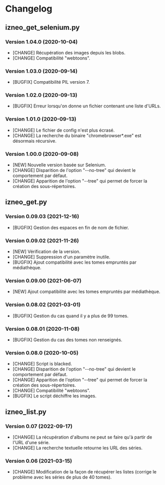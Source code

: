 # Changelog

## izneo_get_selenium.py

### Version 1.04.0 (2020-10-04)
- [CHANGE] Récupération des images depuis les blobs.
- [CHANGE] Compatibilité "webtoons".

### Version 1.03.0 (2020-09-14)
- [BUGFIX] Compatibilité PIL version 7.

### Version 1.02.0 (2020-09-13)
- [BUGFIX] Erreur lorsqu'on donne un fichier contenant une liste d'URLs.

### Version 1.01.0 (2020-09-13)
- [CHANGE] Le fichier de config n'est plus écrasé. 
- [CHANGE] La recherche du binaire "chromebrowser*.exe" est désormais récursive. 

### Version 1.00.0 (2020-09-08)
- [NEW] Nouvelle version basée sur Selenium. 
- [CHANGE] Disparition de l'option "--no-tree" qui devient le comportement par défaut. 
- [CHANGE] Apparition de l'option "--tree" qui permet de forcer la création des sous-répertoires. 


## izneo_get.py
### Version 0.09.03 (2021-12-16)
- [BUGFIX] Gestion des espaces en fin de nom de fichier. 

### Version 0.09.02 (2021-11-26)
- [NEW] Vérification de la version. 
- [CHANGE] Suppression d'un paramètre inutile. 
- [BUGFIX] Ajout compatibilité avec les tomes empruntés par médiathèque. 

### Version 0.09.00 (2021-06-07)
- [NEW] Ajout compatibilité avec les tomes empruntés par médiathèque. 

### Version 0.08.02 (2021-03-01)
- [BUGFIX] Gestion du cas quand il y a plus de 99 tomes. 

### Version 0.08.01 (2020-11-08)
- [BUGFIX] Gestion du cas des tomes non renseignés. 

### Version 0.08.0 (2020-10-05)
- [CHANGE] Script is blacked.
- [CHANGE] Disparition de l'option "--no-tree" qui devient le comportement par défaut. 
- [CHANGE] Apparition de l'option "--tree" qui permet de forcer la création des sous-répertoires. 
- [CHANGE] Compatibilité "webtoons".
- [BUGFIX] Le script déchiffre les images. 


## izneo_list.py
### Version 0.07 (2022-09-17)
- [CHANGE] La récupération d'albums ne peut se faire qu'à partir de l'URL d'une série. 
- [CHANGE] La recherche textuelle retourne les URL des séries. 

### Version 0.06 (2021-03-15)
- [CHANGE] Modification de la façon de récupérer les listes (corrige le problème avec les séries de plus de 40 tomes).

